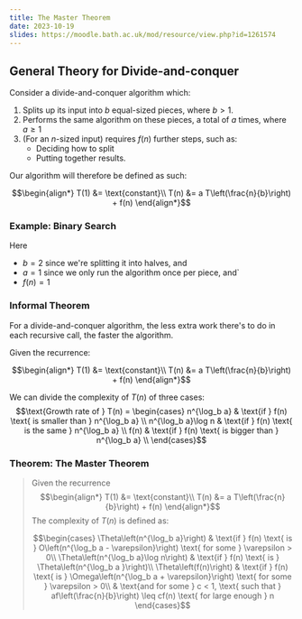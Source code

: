 ```yaml
---
title: The Master Theorem
date: 2023-10-19
slides: https://moodle.bath.ac.uk/mod/resource/view.php?id=1261574
---
```


## General Theory for Divide-and-conquer

Consider a divide-and-conquer algorithm which:
1. Splits up its input into $b$ equal-sized pieces, where $b>1$.
2. Performs the same algorithm on these pieces, a total of $a$ times, where $a\geq 1$
3. (For an $n$-sized input) requires $f(n)$ further steps, such as:
    * Deciding how to split
    * Putting together results.

Our algorithm will therefore be defined as such:

$$\begin{align*}
    T(1) &= \text{constant}\\
    T(n) &= a T\left(\frac{n}{b}\right) + f(n)
\end{align*}$$

### Example: Binary Search

Here
* $b=2$ since we're splitting it into halves, and
* $a=1$ since we only run the algorithm once per piece, and`
* $f(n) = 1$

### Informal Theorem

For a divide-and-conquer algorithm, the less extra work there's to do in each recursive call, the faster the algorithm.

Given the recurrence:

$$\begin{align*}
    T(1) &= \text{constant}\\
    T(n) &= a T\left(\frac{n}{b}\right) + f(n)
\end{align*}$$

We can divide the complexity of $T(n)$ of three cases:
$$\text{Growth rate of } T(n) = \begin{cases}
    n^{\log_b a} & \text{if } f(n) \text{ is smaller than } n^{\log_b a} \\
    n^{\log_b a}\log n & \text{if } f(n) \text{ is the same } n^{\log_b a} \\
    f(n) & \text{if } f(n) \text{ is bigger than } n^{\log_b a} \\
\end{cases}$$

### Theorem: The Master Theorem
> Given the recurrence
>  $$\begin{align*}
    T(1) &= \text{constant}\\
    T(n) &= a T\left(\frac{n}{b}\right) + f(n)
\end{align*}$$
> The complexity of $T(n)$ is defined as:
>
> $$\begin{cases}
\Theta\left(n^{\log_b a}\right) & \text{if } f(n) \text{ is } O\left(n^{\log_b a - \varepsilon}\right) \text{ for some } \varepsilon > 0\\
\Theta\left(n^{\log_b a}\log n\right) & \text{if } f(n) \text{ is } \Theta\left(n^{\log_b a }\right)\\
\Theta\left(f(n)\right) & \text{if } f(n) \text{ is } \Omega\left(n^{\log_b a + \varepsilon}\right) \text{ for some } \varepsilon > 0\\
& \text{and for some } c < 1, \text{ such that } af\left(\frac{n}{b}\right) \leq cf(n) \text{ for large enough } n
\end{cases}$$ 
